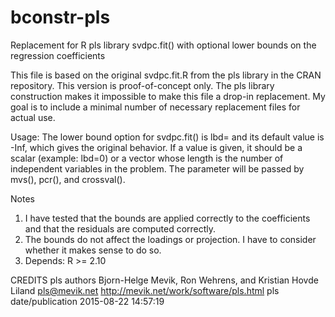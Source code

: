 # bconstr-pls
Replacement for R pls library svdpc.fit() with optional lower bounds on the regression coefficients

This file is based on the original svdpc.fit.R from the pls library in the CRAN repository.
This version is proof-of-concept only.  The pls library construction makes it impossible to make this
file a drop-in replacement.  My goal is to include a minimal number of necessary replacement files for actual use.

Usage: The lower bound option for svdpc.fit() is lbd= and its default value is -Inf, which gives the original behavior.
If a value is given, it should be a scalar (example: lbd=0) or a vector whose length is the number of independent variables in the problem.  The parameter will be passed by mvs(), pcr(), and crossval().

Notes
1. I have tested that the bounds are applied correctly to the coefficients and that the residuals are computed correctly.
2. The bounds do not affect the loadings or projection.  I have to consider whether it makes sense to do so.
3. Depends: R >= 2.10

CREDITS
pls authors Bjorn-Helge Mevik, Ron Wehrens, and Kristian Hovde Liland <pls@mevik.net>
http://mevik.net/work/software/pls.html
pls date/publication 2015-08-22 14:57:19
